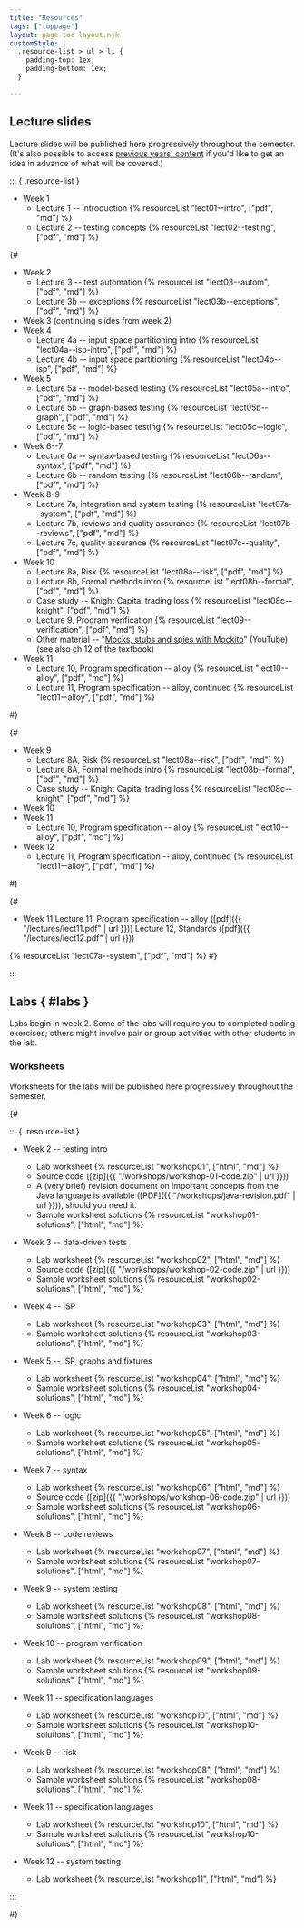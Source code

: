 ```yaml
---
title: "Resources"
tags: ['toppage']
layout: page-toc-layout.njk
customStyle: |
  .resource-list > ul > li {
    padding-top: 1ex;
    padding-bottom: 1ex;
  }

---
```




## Lecture slides

Lecture slides will be published here progressively throughout
the semester. (It's also possible to access
[previous years' content](/faq/#previous-content) if you'd
like to get an idea in advance of what will be covered.)


::: { .resource-list }

- Week 1
  - Lecture 1 -- introduction {% resourceList "lect01--intro", ["pdf", "md"] %}
  - Lecture 2 -- testing concepts {% resourceList "lect02--testing", ["pdf", "md"] %}

{#

- Week 2
  - Lecture 3 -- test automation {% resourceList "lect03--autom", ["pdf", "md"] %}
  - Lecture 3b -- exceptions {% resourceList "lect03b--exceptions", ["pdf", "md"] %}
- Week 3
  (continuing slides from week 2)
- Week 4
  - Lecture 4a -- input space partitioning intro {% resourceList "lect04a--isp-intro", ["pdf", "md"] %}
  - Lecture 4b -- input space partitioning {% resourceList "lect04b--isp", ["pdf", "md"] %}
- Week 5
  - Lecture 5a -- model-based testing {% resourceList "lect05a--intro", ["pdf", "md"] %}
  - Lecture 5b -- graph-based testing {% resourceList "lect05b--graph", ["pdf", "md"] %}
  - Lecture 5c -- logic-based testing {% resourceList "lect05c--logic", ["pdf", "md"] %}
- Week 6--7
  - Lecture 6a -- syntax-based testing {% resourceList "lect06a--syntax", ["pdf", "md"] %}
  - Lecture 6b -- random testing       {% resourceList "lect06b--random", ["pdf", "md"] %}
- Week 8-9
  - Lecture 7a, integration and system testing {% resourceList "lect07a--system", ["pdf", "md"] %}
  - Lecture 7b, reviews and quality assurance  {% resourceList "lect07b--reviews", ["pdf", "md"] %}
  - Lecture 7c, quality assurance  {% resourceList "lect07c--quality", ["pdf", "md"] %}
- Week 10
  - Lecture 8a, Risk                  {% resourceList "lect08a--risk", ["pdf", "md"] %}
  - Lecture 8b, Formal methods intro  {% resourceList "lect08b--formal", ["pdf", "md"] %}
  - Case study -- Knight Capital trading loss {% resourceList "lect08c--knight", ["pdf", "md"] %}
  - Lecture 9, Program verification {% resourceList "lect09--verification", ["pdf", "md"] %}
  - Other material -- "[Mocks, stubs and spies with Mockito](https://youtu.be/xXO8ft-tsrY)" (YouTube) \
    (see also ch 12 of the textbook)
- Week 11
  - Lecture 10, Program specification -- alloy {% resourceList "lect10--alloy", ["pdf", "md"] %}
  - Lecture 11, Program specification -- alloy, continued {% resourceList "lect11--alloy", ["pdf", "md"] %}

#}

{#
- Week 9
  - Lecture 8A, Risk                  {% resourceList "lect08a--risk", ["pdf", "md"] %}
  - Lecture 8A, Formal methods intro  {% resourceList "lect08b--formal", ["pdf", "md"] %}
  - Case study -- Knight Capital trading loss {% resourceList "lect08c--knight", ["pdf", "md"] %}
- Week 10
- Week 11
  - Lecture 10, Program specification -- alloy {% resourceList "lect10--alloy", ["pdf", "md"] %}
- Week 12
  - Lecture 11, Program specification -- alloy, continued {% resourceList "lect11--alloy", ["pdf", "md"] %}

#}

{#
- Week 11
  Lecture 11, Program specification -- alloy ([pdf]({{ "/lectures/lect11.pdf" | url }}))
  Lecture 12, Standards ([pdf]({{ "/lectures/lect12.pdf" | url }}))

{% resourceList "lect07a--system", ["pdf", "md"] %}
#}


:::


## Labs { #labs }

Labs begin in week 2.
Some of the labs will require you to completed coding
exercises; others might involve pair or group activities with other
students in the lab.

### Worksheets

Worksheets for the labs will be published here progressively throughout
the semester.


{#

::: { .resource-list }


- Week 2 -- testing intro
  - Lab worksheet {% resourceList "workshop01", ["html", "md"] %}
  - Source code ([zip]({{ "/workshops/workshop-01-code.zip" | url }}))
  - A (very brief) revision document on important concepts from the Java language is
    available ([PDF]({{ "/workshops/java-revision.pdf" | url }})), should you need it.
  - Sample worksheet solutions {% resourceList "workshop01-solutions", ["html", "md"] %}
- Week 3 -- data-driven tests
  - Lab worksheet {% resourceList "workshop02", ["html", "md"] %}
  - Source code ([zip]({{ "/workshops/workshop-02-code.zip" | url }}))
  - Sample worksheet solutions {% resourceList "workshop02-solutions", ["html", "md"] %}
- Week 4 -- ISP
  - Lab worksheet {% resourceList "workshop03", ["html", "md"] %}
  - Sample worksheet solutions {% resourceList "workshop03-solutions", ["html", "md"] %}
- Week 5 -- ISP, graphs and fixtures
  - Lab worksheet {% resourceList "workshop04", ["html", "md"] %}
  - Sample worksheet solutions {% resourceList "workshop04-solutions", ["html", "md"] %}
- Week 6 -- logic
  - Lab worksheet {% resourceList "workshop05", ["html", "md"] %}
  - Sample worksheet solutions {% resourceList "workshop05-solutions", ["html", "md"] %}
- Week 7 -- syntax
  - Lab worksheet {% resourceList "workshop06", ["html", "md"] %}
  - Source code ([zip]({{ "/workshops/workshop-06-code.zip" | url }}))
  - Sample worksheet solutions {% resourceList "workshop06-solutions", ["html", "md"] %}
- Week 8 -- code reviews
  - Lab worksheet               {% resourceList "workshop07", ["html", "md"] %}
  - Sample worksheet solutions  {% resourceList "workshop07-solutions", ["html", "md"] %}
- Week 9 -- system testing
  - Lab worksheet               {% resourceList "workshop08", ["html", "md"] %}
  - Sample worksheet solutions  {% resourceList "workshop08-solutions", ["html", "md"] %}
- Week 10 -- program verification
  - Lab worksheet               {% resourceList "workshop09", ["html", "md"] %}
  - Sample worksheet solutions  {% resourceList "workshop09-solutions", ["html", "md"] %}
- Week 11 -- specification languages
  - Lab worksheet               {% resourceList "workshop10", ["html", "md"] %}
  - Sample worksheet solutions  {% resourceList "workshop10-solutions", ["html", "md"] %}


- Week 9 -- risk
  - Lab worksheet               {% resourceList "workshop08", ["html", "md"] %}
  - Sample worksheet solutions  {% resourceList "workshop08-solutions", ["html", "md"] %}
- Week 11 -- specification languages
  - Lab worksheet               {% resourceList "workshop10", ["html", "md"] %}
  - Sample worksheet solutions  {% resourceList "workshop10-solutions", ["html", "md"] %}
- Week 12 -- system testing
  - Lab worksheet {% resourceList "workshop11", ["html", "md"] %}



:::

#}

<!--
  vim: tw=72
-->
